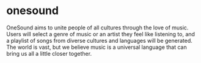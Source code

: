# onesound
OneSound aims to unite people of all cultures through the love of music. Users will select a genre of music or an artist they feel like listening to, and a playlist of songs from diverse cultures and languages will be generated. The world is vast, but we believe music is a universal language that can bring us all a little closer together.
